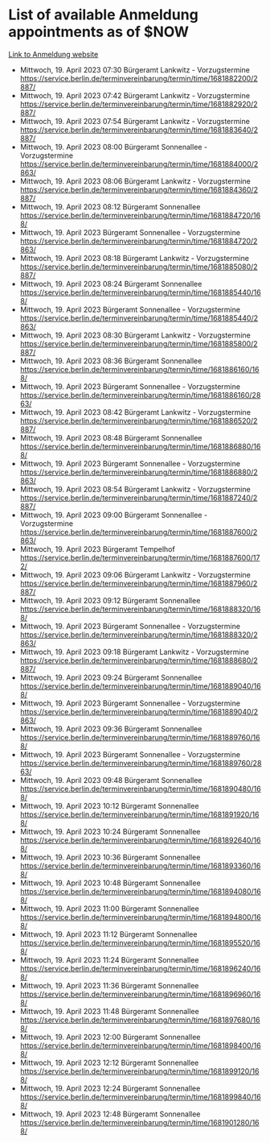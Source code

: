 # List of available Anmeldung appointments as of $NOW
[Link to Anmeldung website](https://service.berlin.de/terminvereinbarung/termin/tag.php?termin=1&anliegen[]=120686&dienstleisterlist=122210,122217,327316,122219,327312,122227,327314,122231,327346,122243,327348,122254,122252,329742,122260,329745,122262,329748,122271,327278,122273,327274,122277,327276,330436,122280,327294,122282,327290,122284,327292,122291,327270,122285,327266,122286,327264,122296,327268,150230,329760,122297,327286,122294,327284,122312,329763,122314,329775,122304,327330,122311,327334,122309,327332,317869,122281,327352,122279,329772,122283,122276,327324,122274,327326,122267,329766,122246,327318,122251,327320,122257,327322,122208,327298,122226,327300&herkunft=http%3A%2F%2Fservice.berlin.de%2Fdienstleistung%2F120686%2F)
- Mittwoch, 19. April 2023 07:30 Bürgeramt Lankwitz - Vorzugstermine https://service.berlin.de/terminvereinbarung/termin/time/1681882200/2887/
- Mittwoch, 19. April 2023 07:42 Bürgeramt Lankwitz - Vorzugstermine https://service.berlin.de/terminvereinbarung/termin/time/1681882920/2887/
- Mittwoch, 19. April 2023 07:54 Bürgeramt Lankwitz - Vorzugstermine https://service.berlin.de/terminvereinbarung/termin/time/1681883640/2887/
- Mittwoch, 19. April 2023 08:00 Bürgeramt Sonnenallee - Vorzugstermine https://service.berlin.de/terminvereinbarung/termin/time/1681884000/2863/
- Mittwoch, 19. April 2023 08:06 Bürgeramt Lankwitz - Vorzugstermine https://service.berlin.de/terminvereinbarung/termin/time/1681884360/2887/
- Mittwoch, 19. April 2023 08:12 Bürgeramt Sonnenallee https://service.berlin.de/terminvereinbarung/termin/time/1681884720/168/
- Mittwoch, 19. April 2023  Bürgeramt Sonnenallee - Vorzugstermine https://service.berlin.de/terminvereinbarung/termin/time/1681884720/2863/
- Mittwoch, 19. April 2023 08:18 Bürgeramt Lankwitz - Vorzugstermine https://service.berlin.de/terminvereinbarung/termin/time/1681885080/2887/
- Mittwoch, 19. April 2023 08:24 Bürgeramt Sonnenallee https://service.berlin.de/terminvereinbarung/termin/time/1681885440/168/
- Mittwoch, 19. April 2023  Bürgeramt Sonnenallee - Vorzugstermine https://service.berlin.de/terminvereinbarung/termin/time/1681885440/2863/
- Mittwoch, 19. April 2023 08:30 Bürgeramt Lankwitz - Vorzugstermine https://service.berlin.de/terminvereinbarung/termin/time/1681885800/2887/
- Mittwoch, 19. April 2023 08:36 Bürgeramt Sonnenallee https://service.berlin.de/terminvereinbarung/termin/time/1681886160/168/
- Mittwoch, 19. April 2023  Bürgeramt Sonnenallee - Vorzugstermine https://service.berlin.de/terminvereinbarung/termin/time/1681886160/2863/
- Mittwoch, 19. April 2023 08:42 Bürgeramt Lankwitz - Vorzugstermine https://service.berlin.de/terminvereinbarung/termin/time/1681886520/2887/
- Mittwoch, 19. April 2023 08:48 Bürgeramt Sonnenallee https://service.berlin.de/terminvereinbarung/termin/time/1681886880/168/
- Mittwoch, 19. April 2023  Bürgeramt Sonnenallee - Vorzugstermine https://service.berlin.de/terminvereinbarung/termin/time/1681886880/2863/
- Mittwoch, 19. April 2023 08:54 Bürgeramt Lankwitz - Vorzugstermine https://service.berlin.de/terminvereinbarung/termin/time/1681887240/2887/
- Mittwoch, 19. April 2023 09:00 Bürgeramt Sonnenallee - Vorzugstermine https://service.berlin.de/terminvereinbarung/termin/time/1681887600/2863/
- Mittwoch, 19. April 2023  Bürgeramt Tempelhof https://service.berlin.de/terminvereinbarung/termin/time/1681887600/172/
- Mittwoch, 19. April 2023 09:06 Bürgeramt Lankwitz - Vorzugstermine https://service.berlin.de/terminvereinbarung/termin/time/1681887960/2887/
- Mittwoch, 19. April 2023 09:12 Bürgeramt Sonnenallee https://service.berlin.de/terminvereinbarung/termin/time/1681888320/168/
- Mittwoch, 19. April 2023  Bürgeramt Sonnenallee - Vorzugstermine https://service.berlin.de/terminvereinbarung/termin/time/1681888320/2863/
- Mittwoch, 19. April 2023 09:18 Bürgeramt Lankwitz - Vorzugstermine https://service.berlin.de/terminvereinbarung/termin/time/1681888680/2887/
- Mittwoch, 19. April 2023 09:24 Bürgeramt Sonnenallee https://service.berlin.de/terminvereinbarung/termin/time/1681889040/168/
- Mittwoch, 19. April 2023  Bürgeramt Sonnenallee - Vorzugstermine https://service.berlin.de/terminvereinbarung/termin/time/1681889040/2863/
- Mittwoch, 19. April 2023 09:36 Bürgeramt Sonnenallee https://service.berlin.de/terminvereinbarung/termin/time/1681889760/168/
- Mittwoch, 19. April 2023  Bürgeramt Sonnenallee - Vorzugstermine https://service.berlin.de/terminvereinbarung/termin/time/1681889760/2863/
- Mittwoch, 19. April 2023 09:48 Bürgeramt Sonnenallee https://service.berlin.de/terminvereinbarung/termin/time/1681890480/168/
- Mittwoch, 19. April 2023 10:12 Bürgeramt Sonnenallee https://service.berlin.de/terminvereinbarung/termin/time/1681891920/168/
- Mittwoch, 19. April 2023 10:24 Bürgeramt Sonnenallee https://service.berlin.de/terminvereinbarung/termin/time/1681892640/168/
- Mittwoch, 19. April 2023 10:36 Bürgeramt Sonnenallee https://service.berlin.de/terminvereinbarung/termin/time/1681893360/168/
- Mittwoch, 19. April 2023 10:48 Bürgeramt Sonnenallee https://service.berlin.de/terminvereinbarung/termin/time/1681894080/168/
- Mittwoch, 19. April 2023 11:00 Bürgeramt Sonnenallee https://service.berlin.de/terminvereinbarung/termin/time/1681894800/168/
- Mittwoch, 19. April 2023 11:12 Bürgeramt Sonnenallee https://service.berlin.de/terminvereinbarung/termin/time/1681895520/168/
- Mittwoch, 19. April 2023 11:24 Bürgeramt Sonnenallee https://service.berlin.de/terminvereinbarung/termin/time/1681896240/168/
- Mittwoch, 19. April 2023 11:36 Bürgeramt Sonnenallee https://service.berlin.de/terminvereinbarung/termin/time/1681896960/168/
- Mittwoch, 19. April 2023 11:48 Bürgeramt Sonnenallee https://service.berlin.de/terminvereinbarung/termin/time/1681897680/168/
- Mittwoch, 19. April 2023 12:00 Bürgeramt Sonnenallee https://service.berlin.de/terminvereinbarung/termin/time/1681898400/168/
- Mittwoch, 19. April 2023 12:12 Bürgeramt Sonnenallee https://service.berlin.de/terminvereinbarung/termin/time/1681899120/168/
- Mittwoch, 19. April 2023 12:24 Bürgeramt Sonnenallee https://service.berlin.de/terminvereinbarung/termin/time/1681899840/168/
- Mittwoch, 19. April 2023 12:48 Bürgeramt Sonnenallee https://service.berlin.de/terminvereinbarung/termin/time/1681901280/168/

